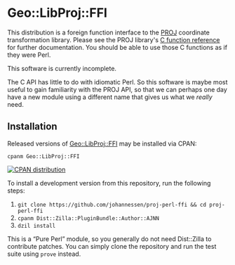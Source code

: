 Geo::LibProj::FFI
=================

This distribution is a foreign function interface to the [PROJ][]
coordinate transformation library. Please see the PROJ library's
[C function reference][] for further documentation. You should be
able to use those C functions as if they were Perl.

This software is currently incomplete.

The C API has little to do with idiomatic Perl. So this
software is maybe most useful to gain familiarity with the
PROJ API, so that we can perhaps one day have a new module
using a different name that gives us what we *really* need.

[PROJ]: https://proj.org/
[C function reference]: https://proj.org/development/reference/functions.html


Installation
------------

Released versions of [Geo::LibProj::FFI][] may be installed via CPAN:

	cpanm Geo::LibProj::FFI

[![CPAN distribution](https://badge.fury.io/pl/Geo-LibProj-FFI.svg)](https://badge.fury.io/pl/Geo-LibProj-FFI)

To install a development version from this repository, run the following steps:

 1. `git clone https://github.com/johannessen/proj-perl-ffi && cd proj-perl-ffi`
 1. `cpanm Dist::Zilla::PluginBundle::Author::AJNN`
 1. `dzil install`

This is a “Pure Perl” module, so you generally do not need
Dist::Zilla to contribute patches. You can simply clone the
repository and run the test suite using `prove` instead.

[Geo::LibProj::FFI]: https://metacpan.org/release/Geo-LibProj-FFI
[Dist::Zilla]: https://metacpan.org/release/Dist-Zilla

